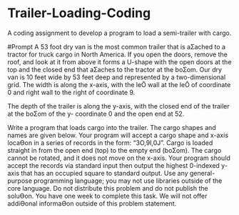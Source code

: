 # Trailer-Loading-Coding
A coding assignment to develop a program to load a semi-trailer with cargo. 

#Prompt
A 53 foot dry van is the most common trailer that is aƩached to a tractor for truck cargo in North
America. If you open the doors, remove the roof, and look at it from above it forms a U-shape with the
open doors at the top and the closed end that aƩaches to the tractor at the boƩom.
Our dry van is 10 feet wide by 53 feet deep and represented by a two-dimensional grid. The width is
along the x-axis, with the leŌ wall at the leŌ of coordinate 0 and right wall to the right of coordinate 9.

The depth of the trailer is along the y-axis, with the closed end of the trailer at the boƩom of the y-
coordinate 0 and the open end at 52.

Write a program that loads cargo into the trailer. The cargo shapes and names are given below. Your
program will accept a cargo shape and x-axis locaƟon in a series of records in the form: “3O,9I,0J”.
Cargo is loaded straight in from the open end (top) to the empty end (boƩom). The cargo cannot be
rotated, and it does not move on the x-axis.
Your program should accept the records via standard input then output the highest 0-indexed y-axis that
has an occupied square to standard output.
Use any general-purpose programming language; you may not use libraries outside of the core language.
Do not distribute this problem and do not publish the soluƟon. You have one week to complete this
task. We will not offer addiƟonal informaƟon outside of this problem statement.
